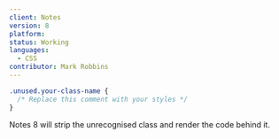 ```yaml
---
client: Notes
version: 8
platform:
status: Working
languages:
  - CSS
contributor: Mark Robbins
---
```


```css
.unused.your-class-name {
  /* Replace this comment with your styles */
}
```

Notes 8 will strip the unrecognised class and render the code behind it.
